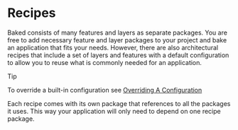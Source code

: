 # Recipes

Baked consists of many features and layers as separate packages. You are free to
add necessary feature and layer packages to your project and bake an application
that fits your needs. However, there are also architectural recipes that include
a set of layers and features with a default configuration to allow you to reuse
what is commonly needed for an application.

> [!TIP]
>
> To override a built-in configuration see
> [Overriding A Configuration](../architecture/application.md#overriding-a-configuration)

Each recipe comes with its own package that references to all the packages it
uses. This way your application will only need to depend on one recipe package.

